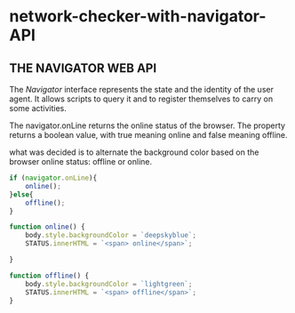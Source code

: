 # network-checker-with-navigator-API

## THE NAVIGATOR WEB API

The *Navigator* interface represents the state and the identity of the user agent. It allows scripts to query it and to register themselves to carry on some activities.

 The navigator.onLine returns the online status of the browser. The property returns a boolean value, with true meaning online and false meaning offline.

 what was decided is to alternate the background color based on the browser online status: offline or online.

```javascript
if (navigator.onLine){
    online();
}else{
    offline();
}

function online() {
    body.style.backgroundColor = `deepskyblue`;
    STATUS.innerHTML = `<span> online</span>`;

}

function offline() {
    body.style.backgroundColor = `lightgreen`;
    STATUS.innerHTML = `<span> offline</span>`;
}
```
